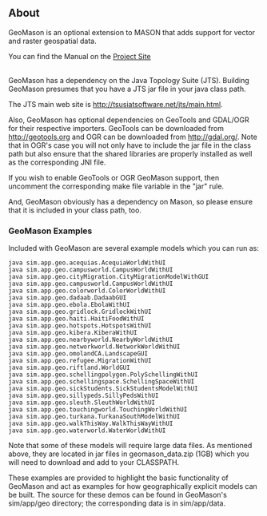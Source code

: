 ## About
GeoMason is an optional extension to MASON that adds support for vector and raster geospatial data.

You can find the Manual on the [Project Site](https://cs.gmu.edu/~eclab/projects/mason/extensions/geomason/)

<br/>
GeoMason has a dependency on the Java Topology Suite (JTS).  Building
GeoMason presumes that you have a JTS jar file in your java class
path.

The JTS main web site is http://tsusiatsoftware.net/jts/main.html.

Also, GeoMason has optional dependencies on GeoTools and GDAL/OGR for
their respective importers.  GeoTools can be downloaded from
http://geotools.org and OGR can be downloaded from http://gdal.org/.
Note that in OGR's case you will not only have to include the jar file
in the class path but also ensure that the shared libraries are
properly installed as well as the corresponding JNI file.

If you wish to enable GeoTools or OGR GeoMason support, then uncomment
the corresponding make file variable in the "jar" rule.

And, GeoMason obviously has a dependency on Mason, so please ensure
that it is included in your class path, too.

### GeoMason Examples
Included with GeoMason are several example models which you can run as:

```
java sim.app.geo.acequias.AcequiaWorldWithUI
java sim.app.geo.campusworld.CampusWorldWithUI
java sim.app.geo.cityMigration.CityMigrationModelWithGUI
java sim.app.geo.campusworld.CampusWorldWithUI
java sim.app.geo.colorworld.ColorWorldWithUI
java sim.app.geo.dadaab.DadaabGUI
java sim.app.geo.ebola.EbolaWithUI
java sim.app.geo.gridlock.GridlockWithUI
java sim.app.geo.haiti.HaitiFoodWithUI
java sim.app.geo.hotspots.HotspotsWithUI
java sim.app.geo.kibera.KiberaWithUI
java sim.app.geo.nearbyworld.NearbyWorldWithUI
java sim.app.geo.networkworld.NetworkWorldWithUI
java sim.app.geo.omolandCA.LandscapeGUI
java sim.app.geo.refugee.MigrationWithUI
java sim.app.geo.riftland.WorldGUI
java sim.app.geo.schellingpolygon.PolySchellingWithUI
java sim.app.geo.schellingspace.SchellingSpaceWithUI
java sim.app.geo.sickStudents.SickStudentsModelWithUI
java sim.app.geo.sillypeds.SillyPedsWithUI
java sim.app.geo.sleuth.SleuthWorldWithUI
java sim.app.geo.touchingworld.TouchingWorldWithUI
java sim.app.geo.turkana.TurkanaSouthModelWithUI
java sim.app.geo.walkThisWay.WalkThisWayWithUI
java sim.app.geo.waterworld.WaterWorldWithUI
```

Note that some of these models will require large data files. As mentioned above, they are located in jar files in geomason_data.zip (1GB) which you will need to download and add to your CLASSPATH.

These examples are provided to highlight the basic functionality of GeoMason and act as examples for how geographically explicit models can be built. The source for these demos can be found in GeoMason's sim/app/geo directory; the corresponding data is in sim/app/data.